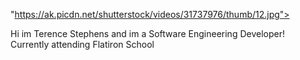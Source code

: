  "https://ak.picdn.net/shutterstock/videos/31737976/thumb/12.jpg">




Hi im Terence Stephens and im a  Software Engineering Developer!\
Currently attending Flatiron School
